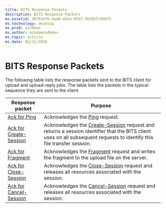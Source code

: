 ```yaml
---
title: BITS Response Packets
description: BITS Response Packets
ms.assetid: 30755476-daa9-42ea-8fb3-5b505fc9dd75
ms.technology: desktop
ms.prod: windows
ms.author: windowssdkdev
ms.topic: article
ms.date: 05/31/2018
---
```


# BITS Response Packets

The following table lists the response packets sent to the BITS client for upload and upload-reply jobs. The table lists the packets in the typical sequence they are sent to the client.



| Response packet                                      | Purpose                                                                                                                                                                                     |
|------------------------------------------------------|---------------------------------------------------------------------------------------------------------------------------------------------------------------------------------------------|
| [Ack for Ping](ack-for-ping.md)                     | Acknowledges the [Ping](ping.md) request.                                                                                                                                                  |
| [Ack for Create-Session](ack-for-create-session.md) | Acknowledges the [Create-Session](create-session.md) request and returns a session identifier that the BITS client uses on all subsequent requests to identify this file transfer session. |
| [Ack for Fragment](ack-for-fragment.md)             | Acknowledges the [Fragment](fragment.md) request and writes the fragment to the upload file on the server.                                                                                 |
| [Ack for Close-Session](ack-for-close-session.md)   | Acknowledges the [Close-Session](close-session.md) request and releases all resources associated with the session.                                                                         |
| [Ack for Cancel-Session](ack-for-cancel-session.md) | Acknowledges the [Cancel-Session](cancel-session.md) request and releases all resources associated with the session.                                                                       |



 

 

 




